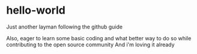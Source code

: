 # hello-world
Just another layman following the github guide

Also, eager to learn some basic coding and what better way to do so while contributing to the open source community
And i'm loving it already


